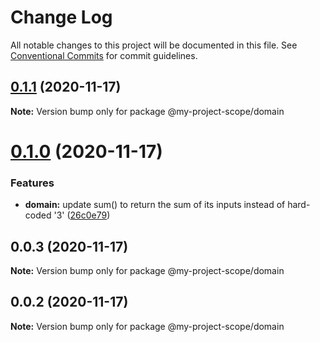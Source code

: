 # Change Log

All notable changes to this project will be documented in this file.
See [Conventional Commits](https://conventionalcommits.org) for commit guidelines.

## [0.1.1](https://github.com/link2cory/node-monorepo-clean/compare/@my-project-scope/domain@0.1.0...@my-project-scope/domain@0.1.1) (2020-11-17)

**Note:** Version bump only for package @my-project-scope/domain





# [0.1.0](https://github.com/link2cory/node-monorepo-clean/compare/@my-project-scope/domain@0.0.3...@my-project-scope/domain@0.1.0) (2020-11-17)


### Features

* **domain:** update sum() to return the sum of its inputs instead of hard-coded '3' ([26c0e79](https://github.com/link2cory/node-monorepo-clean/commit/26c0e79d91c8089bfa8dded15d58cc535c99aca5))





## 0.0.3 (2020-11-17)

**Note:** Version bump only for package @my-project-scope/domain





## 0.0.2 (2020-11-17)

**Note:** Version bump only for package @my-project-scope/domain

